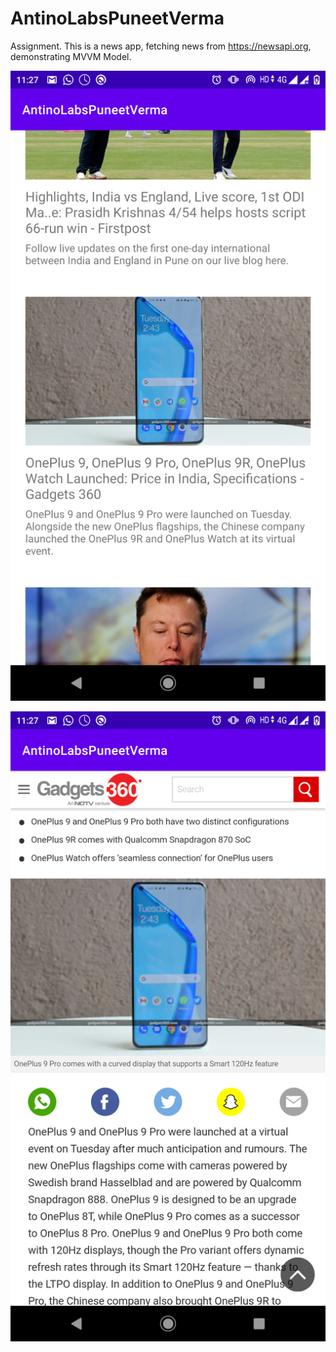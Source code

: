# AntinoLabsPuneetVerma
 Assignment. This is a news app, fetching news from https://newsapi.org, demonstrating MVVM Model.
 
 ![Screenshot1](https://github.com/RedVrma/AntinoLabsPuneetVerma/blob/main/screenshots/view.png?raw=true)
 
  ![Screenshot2](https://github.com/RedVrma/AntinoLabsPuneetVerma/blob/main/screenshots/webview.png?raw=true)
